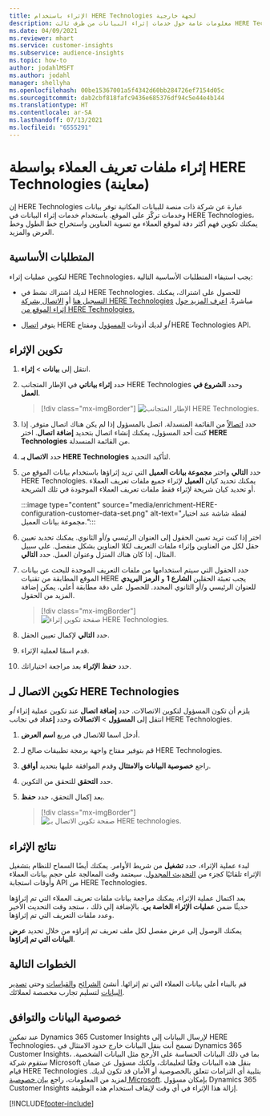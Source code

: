 ```yaml
---
title: الإثراء باستخدام HERE Technologies لجهة خارجية
description: معلومات عامة حول خدمات إثراء البيانات من طرف ثالث HERE Technologies.
ms.date: 04/09/2021
ms.reviewer: mhart
ms.service: customer-insights
ms.subservice: audience-insights
ms.topic: how-to
author: jodahlMSFT
ms.author: jodahl
manager: shellyha
ms.openlocfilehash: 00be15367001a5f4342d60bb284726ef7154d05c
ms.sourcegitcommit: dab2cbf818fafc9436e685376df94c5e44e4b144
ms.translationtype: HT
ms.contentlocale: ar-SA
ms.lasthandoff: 07/13/2021
ms.locfileid: "6555291"
---
```

# <a name="enrichment-of-customer-profiles-with-here-technologies-preview"></a>إثراء ملفات تعريف العملاء بواسطة HERE Technologies (معاينة)

إن HERE Technologies عبارة عن شركة ذات منصة للبيانات المكانية توفر بيانات وخدمات تركّز على الموقع. باستخدام خدمات إثراء البيانات في HERE Technologies، يمكنك تكوين فهم أكثر دفة لموقع العملاء مع تسوية العناوين واستخراج خط الطول وخط العرض والمزيد.

## <a name="prerequisites"></a>المتطلبات الأساسية

لتكوين عمليات إثراء HERE Technologies، يجب استيفاء المتطلبات الأساسية التالية:

- لديك اشتراك نشط في HERE Technologies. للحصول على اشتراك، يمكنك [التسجيل هنا](https://developer.here.com/sign-up?utm_medium=referral&utm_source=Microsoft-Dynamics-CI&create=Freemium-Basic) أو [الاتصال بشركة HERE Technologies](https://developer.here.com/help?utm_medium=referral&utm_source=Microsoft-Dynamics-CI#how-can-we-help-you) مباشرةً. [اعرف المزيد حول إثراء الموقع من HERE Technologies.](https://developer.here.com/location-enrichment?cid=Dev-MicrosoftDynamics-DB-0-Dev-&utm_source=MicrosoftDynamics&utm_medium=referral&utm_campaign=Online_Dev_ReferralMicrosoft)

- يتوفر [اتصال](connections.md) HERE *أو* لديك أذونات [المسؤول](permissions.md#administrator) ومفتاح HERE Technologies API.

## <a name="configure-the-enrichment"></a>تكوين الإثراء

1. انتقل إلى **بيانات** > **إثراء**. 

1. حدد **إثراء بياناتي** في الإطار المتجانب HERE Technologies وحدد **الشروع في العمل**.

   > [!div class="mx-imgBorder"]
   > ![الإطار المتجانب HERE Technologies.](media/HERE-tile.png "الإطار المتجانب HERE Technologies")

1. حدد [اتصالاً](connections.md) من القائمة المنسدلة. اتصل بالمسؤول إذا لم يكن هناك اتصال متوفر. إذا كنت أحد المسؤول، يمكنك إنشاء اتصال بتحديد **إضافة اتصال**. اختر **HERE Technologies** من القائمة المنسدلة. 

1. حدد **الاتصال بـ HERE Technologies** لتأكيد التحديد.

1.  حدد **التالي** واختر **مجموعة بيانات العميل** التي تريد إثراؤها باستخدام بيانات الموقع من HERE Technologies. يمكنك تحديد كيان **العميل** لإثراء جميع ملفات تعريف العملاء أو تحديد كيان شريحة لإثراء فقط ملفات تعريف العملاء الموجودة في تلك الشريحة.

    :::image type="content" source="media/enrichment-HERE-configuration-customer-data-set.png" alt-text="لقطة شاشة عند اختيار مجموعة بيانات العميل.":::

1. اختر إذا كنت تريد تعيين الحقول إلى العنوان الرئيسي و/أو الثانوي. يمكنك تحديد تعيين حقل لكل من العناوين وإثراء ملفات التعريف لكلا العناوين بشكل منفصل. على سبيل المثال، إذا كان هناك المنزل وعنوان العمل. حدد **التالي**.

1. حدد الحقول التي سيتم استخدامها من ملفات التعريف الموحدة للبحث عن بيانات الموقع المطابقة من تقنيات HERE يجب تعبئة الحقلين **الشارع 1** و **الرمز البريدي** للعنوان الرئيسي و/أو الثانوي المحدد.‬ للحصول على دقة مطابقة أعلى، يمكن إضافة المزيد من الحقول.

   > [!div class="mx-imgBorder"]
   > ![صفحة تكوين إثراء HERE Technologies.](media/enrichment-HERE-configuration.png "صفحة تكوين إثراء HERE Technologies")

1. حدد **التالي** لإكمال تعيين الحقل.

1. قدم اسمًا لعملية الإثراء. 

1. حدد **حفظ الإثراء** بعد مراجعة اختياراتك.

## <a name="configure-the-connection-for-here-technologies"></a>تكوين الاتصال لـ HERE Technologies 

يلزم أن تكون المسؤول لتكوين الاتصالات. حدد **إضافة اتصال** عند تكوين عملية إثراء *أو* انتقل إلى **المسؤول** > **الاتصالات** وحدد **إعداد** في تجانب HERE Technologies.

1. أدخل اسما للاتصال في مربع **اسم العرض**.

1. قم بتوفير مفتاح واجهة برمجة تطبيقات صالح لـ HERE Technologies.

1. راجع **خصوصية البيانات والامتثال** وقدم الموافقة عليها بتحديد **أوافق**.

1. حدد **التحقق** للتحقق من التكوين.

1. بعد إكمال التحقق، حدد **حفظ**.

   > [!div class="mx-imgBorder"]
   > ![صفحة تكوين الاتصال بـ HERE technologies.](media/enrichment-HERE-connection.png "صفحة تكوين الاتصال بـ HERE technologies")

## <a name="enrichment-results"></a>نتائج الإثراء

لبدء عملية الإثراء، حدد **تشغيل** من شريط الأوامر. يمكنك أيضًا السماح للنظام بتشغيل الإثراء تلقائيًا كجزء من [التحديث المجدول](system.md#schedule-tab). سيعتمد وقت المعالجة على حجم بيانات العملاء وأوقات استجابة API من HERE Technologies.

بعد اكتمال عملية الإثراء، يمكنك مراجعة بيانات ملفات تعريف العملاء التي تم إثراؤها حديثًا ضمن **عمليات الإثراء الخاصة بي**. بالإضافة إلى ذلك ، ستجد وقت التحديث الأخير وعدد ملفات التعريف التي تم إثراؤها.

يمكنك الوصول إلى عرض مفصل لكل ملف تعريف تم إثراؤه من خلال تحديد **عرض البيانات التي تم إثراؤها**.

## <a name="next-steps"></a>الخطوات التالية

قم بالبناء أعلى بيانات العملاء التي تم إثرائها. أنشئ [الشرائح](segments.md) و[القياسات](measures.md) وحتى [تصدير البيانات](export-destinations.md) لتسليم تجارب مخصصة لعملائك.

## <a name="data-privacy-and-compliance"></a>خصوصية البيانات والتوافق

عند تمكين Dynamics 365 Customer Insights لإرسال البيانات إلى HERE Technologies، تسمح أنت بنقل البيانات خارج حدود الامتثال في Dynamics 365 Customer Insights، بما في ذلك البيانات الحساسة على الأرجح مثل البيانات الشخصية. ستقوم شركة Microsoft بنقل هذه البيانات وفقًا لتعليماتك، ولكنك مسؤول عن ضمان قيام HERE Technologies بتلبية أي التزامات تتعلق بالخصوصية أو الأمان قد تكون لديك. لمزيد من المعلومات، راجع [بيان خصوصية Microsoft](https://go.microsoft.com/fwlink/?linkid=396732).
بإمكان مسؤول Dynamics 365 Customer Insights إزالة هذا الإثراء في أي وقت لإيقاف استخدام هذه الوظيفة.


[!INCLUDE[footer-include](../includes/footer-banner.md)]
